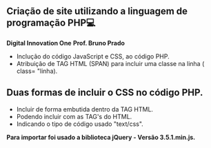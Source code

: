 ## Criação de site utilizando a linguagem de programação PHP:computer:

**Digital Innovation One**
**Prof. Bruno Prado**



- Inclução do código JavaScript e CSS, ao código PHP.
- Atribuição de TAG HTML (SPAN) para incluir uma classe na linha ( class= "linha\).



## Duas formas de incluir o CSS no código PHP.

- Incluir de forma embutida dentro da TAG HTML.
- Podendo incluir com as TAG's  <head></head>  do HTML.
- <style></style> Indicando o tipo de código usado "text/css".



**Para importar foi usado a biblioteca jQuery - Versão 3.5.1.min.js.**





